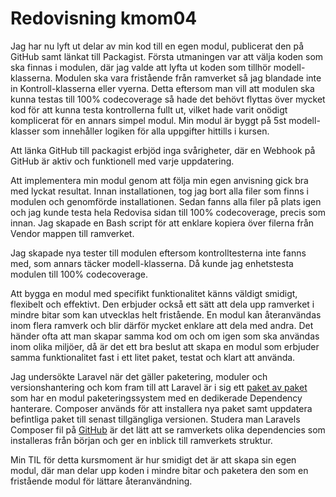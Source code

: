 ---
---
Redovisning kmom04
=========================

Jag har nu lyft ut delar av min kod till en egen modul, publicerat den på GitHub samt länkat till Packagist.  Första utmaningen var att välja koden som ska finnas i modulen, där jag valde att lyfta ut koden som tillhör modell-klasserna.  Modulen ska vara fristående från ramverket så jag blandade inte in Kontroll-klasserna eller vyerna.  Detta eftersom man vill att modulen ska kunna testas till 100% codecoverage så hade det behövt flyttas över mycket kod för att kunna testa kontrollerna fullt ut, vilket hade varit onödigt komplicerat för en annars simpel modul.  Min modul är byggt på 5st modell-klasser som innehåller logiken för alla uppgifter hittills i kursen.

Att länka GitHub till packagist erbjöd inga svårigheter, där en Webhook på GitHub är aktiv och funktionell med varje uppdatering.

Att implementera min modul genom att följa min egen anvisning gick bra med lyckat resultat.  Innan installationen, tog jag bort alla filer som finns i modulen och genomförde installationen.  Sedan fanns alla filer på plats igen och jag kunde testa hela Redovisa sidan till 100% codecoverage, precis som innan.  Jag skapade en Bash script för att enklare kopiera över filerna från Vendor mappen till ramverket.

Jag skapade nya tester till modulen eftersom kontrolltesterna inte fanns med, som annars täcker modell-klasserna.  Då kunde jag enhetstesta modulen till 100% codecoverage.

Att bygga en modul med specifikt funktionalitet känns väldigt smidigt, flexibelt och effektivt.  Den erbjuder också ett sätt att dela upp ramverket i mindre bitar som kan utvecklas helt fristående.  En modul kan återanvändas inom flera ramverk och blir därför mycket enklare att dela med andra.  Det händer ofta att man skapar samma kod om och om igen som ska användas inom olika miljöer, då är det ett bra beslut att skapa en modul som erbjuder samma funktionalitet fast i ett litet paket, testat och klart att använda.

Jag undersökte Laravel när det gäller paketering, moduler och versionshantering och kom fram till att Laravel är i sig ett [paket av paket](https://decodeweb.in/php/php-frameworks/laravel-framework/what-is-dependency-management-in-laravel/) som har en modul paketeringssystem med en dedikerade Dependency hanterare.  Composer används för att installera nya paket samt uppdatera befintliga paket till senast tillgängliga versionen.  Studera man Laravels Composer fil på [GitHub](https://github.com/laravel/laravel) är det lätt att se ramverkets olika dependencies som installeras från början och ger en inblick till ramverkets struktur.

Min TIL för detta kursmoment är hur smidigt det är att skapa sin egen modul, där man delar upp koden i mindre bitar och paketera den som en fristående modul för lättare återanvändning.
